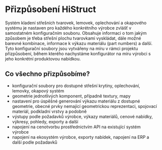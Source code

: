 # Přizpůsobení HiStruct

Systém kladení střešních tvarovek, lemovek, oplechování a okapového systému je nastaven pro každého konkrétního výrobce zvlášť v samostatném konfiguračním souboru. Obsahuje informaci o tom jakým způsobem je třeba střešní plochu tvarovkami vyskládat, dále možné barevné kombinace, informace k výkazu materiálu (part numbers) a další.
Tyto konfigurační soubory jsou vytvářeny na míru v rámci projektu přizpůsobení, během kterého nachystáme konfigurátor na míru výrobci s jeho konkrétní produktovou nabídkou.

## Co všechno přizpůsobíme?

- konfigurační soubory pro dostupné střešní krytiny, oplechování, lemovky, okapový systém
- geometrie jednotlivých komponent, případně textury, mapy
- nastavení pro úspěšné generování výkazu materiálu z dostupné geometrie, obecné prvky nemající geometrickou reprezentaci, spojovací materiál, podkladní vrstvy a podobně
- výstupy podle požadavků výrobce, výkazy materiálů, cenové nabídky, výkresy, pohledy, exporty a další
- napojení na cenotvorbu prostřednictvím API na existující systém výrobce
- napojení na ekosystém výrobce, exporty nabídek, napojení na ERP a další podle požadavků


